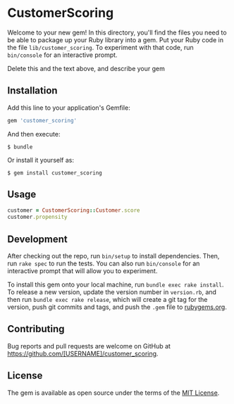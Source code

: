 # CustomerScoring

Welcome to your new gem! In this directory, you'll find the files you need to be able to package up your Ruby library into a gem. Put your Ruby code in the file `lib/customer_scoring`. To experiment with that code, run `bin/console` for an interactive prompt.

Delete this and the text above, and describe your gem

## Installation

Add this line to your application's Gemfile:

```ruby
gem 'customer_scoring'
```

And then execute:

    $ bundle

Or install it yourself as:

    $ gem install customer_scoring

## Usage

```ruby
customer = CustomerScoring::Customer.score
customer.propensity

```

## Development

After checking out the repo, run `bin/setup` to install dependencies. Then, run `rake spec` to run the tests. You can also run `bin/console` for an interactive prompt that will allow you to experiment.

To install this gem onto your local machine, run `bundle exec rake install`. To release a new version, update the version number in `version.rb`, and then run `bundle exec rake release`, which will create a git tag for the version, push git commits and tags, and push the `.gem` file to [rubygems.org](https://rubygems.org).

## Contributing

Bug reports and pull requests are welcome on GitHub at https://github.com/[USERNAME]/customer_scoring.


## License

The gem is available as open source under the terms of the [MIT License](http://opensource.org/licenses/MIT).

